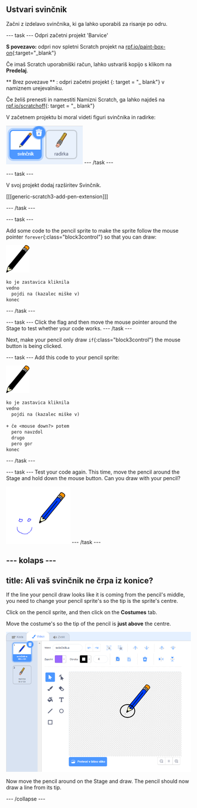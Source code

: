 ## Ustvari svinčnik

Začni z izdelavo svinčnika, ki ga lahko uporabiš za risanje po odru.

\--- task \--- Odpri začetni projekt 'Barvice'

**S povezavo:** odpri nov spletni Scratch projekt na [rpf.io/paint-box-on](http://rpf.io/paint-box-on){:target="_blank"}

Če imaš Scratch uporabniški račun, lahko ustvariš kopijo s klikom na **Predelaj**.

** Brez povezave ** : odpri začetni projekt [ ](http://rpf.io/p/en/paint-box-go) {: target = "_ blank"} v namiznem urejevalniku.

Če želiš prenesti in namestiti Namizni Scratch, ga lahko najdeš na [rpf.io/scratchoff](http://rpf.io/scratchoff){: target = "_ blank"}

V začetnem projektu bi moral videti figuri svinčnika in radirke:

![screenshot](images/paint-starter.png) \--- /task \---

\--- task \---

V svoj projekt dodaj razširitev Svinčnik.

[[[generic-scratch3-add-pen-extension]]]

\--- /task \---

\--- task \---

Add some code to the pencil sprite to make the sprite follow the mouse pointer `forever`{:class="block3control"} so that you can draw:

![pencil](images/pencil.png)

```blocks3
ko je zastavica kliknila
vedno
  pojdi na (kazalec miške v)
konec
```

\--- /task \---

\--- task \--- Click the flag and then move the mouse pointer around the Stage to test whether your code works. \--- /task \---

Next, make your pencil only draw `if`{:class="block3control"} the mouse button is being clicked.

\--- task \--- Add this code to your pencil sprite:

![pencil](images/pencil.png)

```blocks3
ko je zastavica kliknila
vedno
  pojdi na (kazalec miške v)

+ če <mouse down?> potem
  pero navzdol
  drugo
  pero gor
konec
```

\--- /task \---

\--- task \--- Test your code again. This time, move the pencil around the Stage and hold down the mouse button. Can you draw with your pencil?

![screenshot](images/paint-draw.png) \--- /task \---

## \--- kolaps \---

## title: Ali vaš svinčnik ne črpa iz konice?

If the line your pencil draw looks like it is coming from the pencil's middle, you need to change your pencil sprite's so the tip is the sprite's centre.

Click on the pencil sprite, and then click on the **Costumes** tab.

Move the costume's so the tip of the pencil is **just above** the centre.

![Costume center](images/costume-center-annotated.png)

Now move the pencil around on the Stage and draw. The pencil should now draw a line from its tip.

\--- /collapse \---